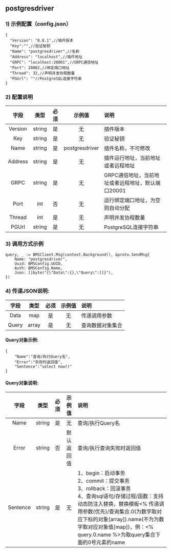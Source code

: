 
## postgresdriver

### 1) 示例配置（config.json）

```
{
  "Version": "0.0.1",//插件版本
  "Key":"",//验证秘钥
  "Name": "postgresdriver",//名称
  "Address": "localhost",//插件地址
  "GRPC": "localhost:20001",//GRPC通信地址
  "Port": 20002,//绑定端口地址
  "Thread": 32,//声明并发协程数量
  "PGUrl": ""//PostgreSQL连接字符串
}
```

### 2) 配置说明

|字段|类型|必须|示例值|说明|
|:-:|:-:|:-:|:-:|:-|
|Version|string|是|无|插件版本|
|Key|string|是|无|验证秘钥|
|Name|string|是|postgresdriver|插件名称，不可修改|
|Address|string|是|无|插件运行地址，当前地址或者远程地址|
|GRPC|string|是|无|GRPC通信地址，当前地址或者远程地址，默认端口20001|
|Port|int|否|无|运行绑定端口地址，为空则自动分配|
|Thread|int|是|无|声明并发协程数量|
|PGUrl|string|是|无|PostgreSQL连接字符串|

### 3) 调用方式示例

```
query, _ := BMSClient.Msg(context.Background(), &proto.SendMsg{
	Name: "postgresdriver",
	Uuid: BMSConfig.UUID,
	Auth: BMSConfig.Name,
	Json: []byte("{\"Data\":{},\"Query\":[]}"),
})
```

### 4) 传递JSON说明:

|字段|类型|必须|示例值|说明|
|:-:|:-:|:-:|:-:|:-|
|Data|map|是|无|传递调用参数|
|Query|array|是|无|查询数据对象集合|

#### Query对象示例:
```
{
    "Name":"查询/执行Query名",
    "Error":"失败时返回值",
    "Sentence":"select now()"
}
```

#### Query对象说明:

|字段|类型|必须|示例值|说明|
|:-:|:-:|:-:|:-:|:-|
|Name|string|是|无|查询/执行Query名|
|Error|string|否|默认返回值|查询/执行查询失败时返回值|
|Sentence|string|是|无|1、begin：启动事务<br>2、commit：提交事务<br>3、rollback：回滚事务<br>4、查询sql语句/存储过程/函数：支持动态防注入替换，替换模板<% 传递调用参数(优先)/查询集合.0(为数字取对应下标的对象[array]).name(不为为数字取对应对象值[map])，例：<% query.0.name %>为取query集合下面的0号元素的name|

